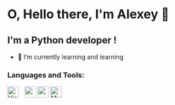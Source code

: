 # O, Hello there, I'm Alexey 👋 

## I'm a Python developer !

- 🌱 I’m currently learning and learning

### Languages and Tools:

<img align="left" alt="Visual Studio Code" width="26px" src="https://cdn.jsdelivr.net/gh/devicons/devicon/icons/vscode/vscode-original.svg" style="padding-right:10px;" />
<img align="left" width="26px" src="https://cdn.jsdelivr.net/gh/devicons/devicon/icons/python/python-original.svg" />
<img align="left" width="26px" src="https://cdn.jsdelivr.net/gh/devicons/devicon/icons/django/django-plain.svg" />
<img align="left" alt="MySQL" width="26px" src="https://cdn.jsdelivr.net/gh/devicons/devicon/icons/mysql/mysql-original.svg" style="padding-right:10px;" />
<br />
<br />
